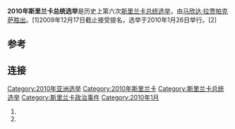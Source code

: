 **2010年斯里兰卡总统选举**是历史上第六次[斯里兰卡总统选举](../Page/斯里兰卡总统.md "wikilink")，由[马欣达·拉贾帕克萨胜出](../Page/马欣达·拉贾帕克萨.md "wikilink")。\[1\]2009年12月17日截止接受提名，选举于2010年1月26日举行。\[2\]

## 参考

## 连接

[Category:2010年亚洲选举](https://zh.wikipedia.org/wiki/Category:2010年亚洲选举 "wikilink")
[Category:2010年斯里兰卡](https://zh.wikipedia.org/wiki/Category:2010年斯里兰卡 "wikilink")
[Category:斯里兰卡总统选举](https://zh.wikipedia.org/wiki/Category:斯里兰卡总统选举 "wikilink")
[Category:斯里兰卡政治事件](https://zh.wikipedia.org/wiki/Category:斯里兰卡政治事件 "wikilink")
[Category:2010年1月](https://zh.wikipedia.org/wiki/Category:2010年1月 "wikilink")

1.
2.
